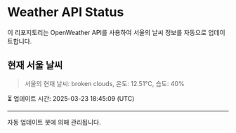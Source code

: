 
# Weather API Status

이 리포지토리는 OpenWeather API를 사용하여 서울의 날씨 정보를 자동으로 업데이트합니다.

## 현재 서울 날씨
> 서울의 현재 날씨: broken clouds, 온도: 12.51°C, 습도: 40%

⏳ 업데이트 시간: 2025-03-23 18:45:09 (UTC)

---
자동 업데이트 봇에 의해 관리됩니다.
